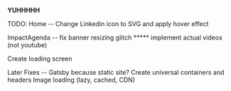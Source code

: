 **YUHHHHH**

TODO:
Home -- Change Linkedin icon to SVG and apply hover effect

ImpactAgenda -- fix banner resizing glitch *****
                implement actual videos (not youtube)

Create loading screen

Later Fixes -- Gatsby because static site?
               Create universal containers and headers
               Image loading (lazy, cached, CDN)